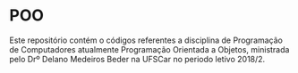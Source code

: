 # POO
Este repositório contém o códigos referentes a disciplina de Programação de Computadores atualmente Programação Orientada a Objetos, ministrada pelo Drº Delano Medeiros Beder na UFSCar no periodo letivo 2018/2.

